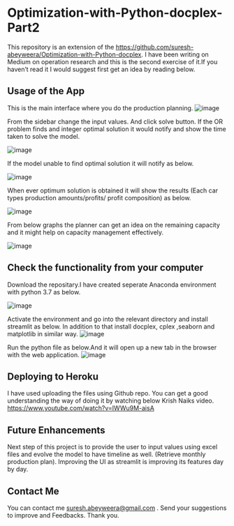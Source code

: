 # Optimization-with-Python-docplex-Part2

This repository is an extension of the https://github.com/suresh-abeyweera/Optimization-with-Python-docplex. I have been writing on Medium on operation research and this is the second exercise of it.If you haven’t read it I would suggest first get an idea by reading below.

## Usage of the App

This is the main interface where you do the production planning.
![image](https://user-images.githubusercontent.com/61721484/158932889-a0c2e71e-5911-4f7d-9afe-66ada13ccbfe.png)

From the sidebar change the input values. And click solve button. If the OR problem finds and integer optimal solution it would notify and show the time taken to solve the model.
 
![image](https://user-images.githubusercontent.com/61721484/158933333-e98b58c6-e221-4a20-b961-c8abba0bf266.png)

If the model unable to find optimal solution it will notify as below.

![image](https://user-images.githubusercontent.com/61721484/158933551-cf643b4f-b7b0-46ba-87ec-2bcde574f34b.png)

When ever optimum solution is obtained it will show the results (Each car types production amounts/profits/ profit composition) as below.

![image](https://user-images.githubusercontent.com/61721484/158933809-b4076549-0ce7-4148-8423-3fc831c7f532.png)

From below graphs the planner can get an idea on the remaining capacity and it might help on capacity management effectively.

![image](https://user-images.githubusercontent.com/61721484/158934029-cc2a312b-9a2d-4b3c-850a-e3918320a6d9.png)

## Check the functionality from your computer

Download the repositary.I have created seperate Anaconda environment with python 3.7 as below.

![image](https://user-images.githubusercontent.com/61721484/158934300-266841c2-fc1a-4905-a484-9b94df8fe902.png)

Activate the environment and go into the relevant directory and install streamlit as below. In addition to that install docplex, cplex ,seaborn and matplotlib in similar way.
![image](https://user-images.githubusercontent.com/61721484/158934630-6c717445-2311-4bed-b745-a2359824f12d.png)

Run the python file as below.And it will open up a new tab in the browser with the web application.
![image](https://user-images.githubusercontent.com/61721484/158934903-a3963651-cf64-4f6c-ba4c-c4cdbcd3b81d.png)

## Deploying to Heroku
I have used uploading the files using Github repo. You can get a good understanding the way of doing it by watching below Krish Naiks video.
https://www.youtube.com/watch?v=IWWu9M-aisA

## Future Enhancements
Next step of this project is to provide the user to input values using excel files and evolve the model to have timeline as well. (Retrieve monthly production plan). Improving the UI as streamlit is improving its features day by day.  

## Contact Me
You can contact me suresh.abeyweera@gmail.com . Send your suggestions to improve and Feedbacks. Thank you.







